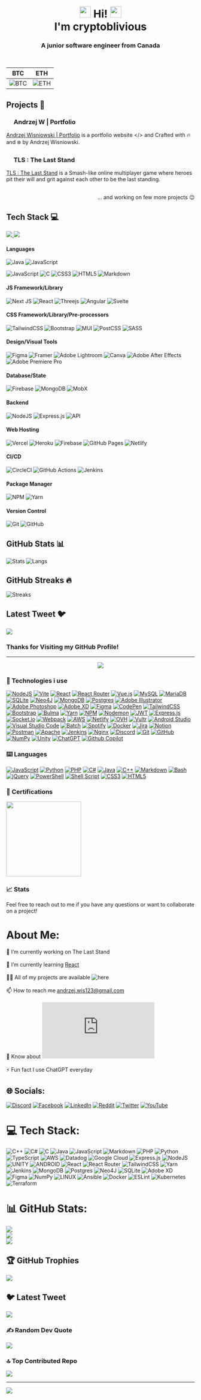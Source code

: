 <h1 align="center"><img src="https://img.sshort.net/i/EZlK.gif" width="30px" /> Hi! <img src="https://img.sshort.net/i/EZlK.gif" width="30px" /> </br> I'm cryptoblivious </h1>
<h3 align="center">A junior software engineer from Canada</h3>

<p align="center">
<a href="https://andrzejw.com" target="_blank"><img alt="" src="https://img.shields.io/badge/Portfolio-000?logo=vercel&logoColor=fuchsia&style=for-the-badge" style="vertical-align:center" /></a>
<a href="https://twitter.com/cryptoblivious" target="_blank"><img alt="" src="https://img.shields.io/badge/Twitter-000?logo=Twitter&logoColor=1DA1F2&style=for-the-badge" style="vertical-align:center" /></a>
<a href="https://linkedin.com/in/andrzej-wisniowski-77234376" target="_blank"><img alt="" src="https://img.shields.io/badge/LinkedIn-000?logo=linkedin&logoColor=0A66C2&style=for-the-badge" style="vertical-align:center" /></a>
</p>

| BTC | ETH |
|----------|----------|
| ![BTC](btc-qr-code2.png) | ![ETH](eth-qr-code2.png) |

## Projects 💫


### <img src="https://itsvg.in/logo.png" width="16px" />  Andrzej W | Portfolio 
[Andrzej Wisniowski | Portfolio](https://andrzejw.com) is a portfolio website </> and Crafted with 🔥 and ❄️ by Andrzej Wisniowski.

### <img src="https://tls.woodchuckgames.com/assets/icons/cyberpunk.png" width="16px" />  TLS : The Last Stand 
[TLS : The Last Stand](https://tls.woodchuckgames.com) is a Smash-like online multiplayer game where heroes pit their will and grit against each other to be the last standing.


<p align="right">
 <br/>
... and working on few more projects 😉 </p>



## Tech Stack 💻


  <a href="https://www.microsoft.com/en-ca/software-download/windows11" target="_blank">
    <img src="https://img.shields.io/badge/OS-Windows 11-informational?style=for-the-badge&logo=windows&logoColor=white&color=0172b3"/>
  </a>
    <a href="https://code.visualstudio.com/download" target="_blank">
    <img src="https://img.shields.io/badge/Editor-VSCode-informational?style=for-the-badge&logo=visual-studio-code&logoColor=white&color=0172b3"/>
  </a>


#### Languages
![Java](https://img.shields.io/badge/-Java-000?style=for-the-badge&logo=java)
![JavaScript](https://img.shields.io/badge/-JavaScript-000?style=for-the-badge&logo=javascript)

![JavaScript](https://img.shields.io/badge/-JavaScript-000?style=for-the-badge&logo=javascript)
![C](https://img.shields.io/badge/c-000?style=for-the-badge&logo=c&logoColor=white)
![CSS3](https://img.shields.io/badge/-CSS3-000?style=for-the-badge&logo=css3)
![HTML5](https://img.shields.io/badge/-HTML5-000?style=for-the-badge&logo=html5)
![Markdown](https://img.shields.io/badge/-Markdown-000?style=for-the-badge&logo=markdown)

#### JS Framework/Library
![Next JS](https://img.shields.io/badge/-NextJS-000?style=for-the-badge&logo=next.js)
![React](https://img.shields.io/badge/-ReactJS-000?style=for-the-badge&logo=react)
![Threejs](https://img.shields.io/badge/-ThreeJS-000?style=for-the-badge&logo=three.js)
![Angular](https://img.shields.io/badge/-AngularJS-000?style=for-the-badge&logo=angular)
![Svelte](https://img.shields.io/badge/-svelte-000?style=for-the-badge&logo=svelte&logoColor=orange)

#### CSS Framework/Library/Pre-processors
![TailwindCSS](https://img.shields.io/badge/-TailwindCSS-000?style=for-the-badge&logo=tailwind-css)
![Bootstrap](https://img.shields.io/badge/-Bootstrap-000?style=for-the-badge&logo=bootstrap)
![MUI](https://img.shields.io/badge/-MUI-000?style=for-the-badge&logo=mui)
![PostCSS](https://img.shields.io/badge/-PostCSS-000?style=for-the-badge&logo=postcss)
![SASS](https://img.shields.io/badge/-SASS-000?style=for-the-badge&logo=sass)

#### Design/Visual Tools
![Figma](https://img.shields.io/badge/-Figma-000?style=for-the-badge&logo=figma)
![Framer](https://img.shields.io/badge/-Framer-000?style=for-the-badge&logo=framer)
![Adobe Lightroom](https://img.shields.io/badge/-Adobe%20Lightroom-000?style=for-the-badge&logo=adobe%20lightroom)
![Canva](https://img.shields.io/badge/-Canva-000?style=for-the-badge&logo=canva)
![Adobe After Effects](https://img.shields.io/badge/-Adobe%20After%20Effects-000?style=for-the-badge&logo=Adobe%20After%20Effects&logoColor=white)
![Adobe Premiere Pro](https://img.shields.io/badge/Adobe%20Premiere%20Pro-000?style=for-the-badge&logo=Adobe%20Premiere%20Pro&logoColor=white)

#### Database/State
![Firebase](https://img.shields.io/badge/-Firebase-000?style=for-the-badge&logo=firebase)
![MongoDB](https://img.shields.io/badge/-MongoDB-000?style=for-the-badge&logo=mongodb)
![MobX](https://img.shields.io/badge/-MobX-000?style=for-the-badge&logo=mobx)

#### Backend
![NodeJS](https://img.shields.io/badge/-NodeJS-000?style=for-the-badge&logo=node.js&logoColor=pink)
![Express.js](https://img.shields.io/badge/-ExpressJS-000?style=for-the-badge&logo=express)
![API](https://img.shields.io/badge/-API-000?style=for-the-badge&logo=fastapi)

#### Web Hosting
![Vercel](https://img.shields.io/badge/-Vercel-000?style=for-the-badge&logo=vercel)
![Heroku](https://img.shields.io/badge/-Heroku-000?style=for-the-badge&logo=heroku)
![Firebase](https://img.shields.io/badge/-Firebase-000?style=for-the-badge&logo=firebase)
![GitHub Pages](https://img.shields.io/badge/-GitHub%20Pages-000?style=for-the-badge&logo=github)
![Netlify](https://img.shields.io/badge/-Netlify-000?style=for-the-badge&logo=netlify)

#### CI/CD
![CircleCI](https://img.shields.io/badge/-circle%20ci-000?style=for-the-badge&logo=circleci)
![GitHub Actions](https://img.shields.io/badge/-github%20actions-000?style=for-the-badge&logo=githubactions)
![Jenkins](https://img.shields.io/badge/-jenkins-000?style=for-the-badge&logo=jenkins)

#### Package Manager
![NPM](https://img.shields.io/badge/-NPM-000?style=for-the-badge&logo=npm)
![Yarn](https://img.shields.io/badge/-yarn-000?style=for-the-badge&logo=yarn)

#### Version Control
![Git](https://img.shields.io/badge/-Git-000?style=for-the-badge&logo=git)
![GitHub](https://img.shields.io/badge/-GitHub-000?style=for-the-badge&logo=github)


## GitHub Stats 📊
![Stats](https://github-readme-stats.vercel.app/api?username=cryptoblivious&show_icons=true&hide_border=false&theme=jolly&count_private=true&include_all_commits=true)
![Langs](https://github-readme-stats.vercel.app/api/top-langs/?username=cryptoblivious&show_icons=true&hide_border=false&theme=jolly&count_private=true&include_all_commits=true&layout=compact)

## GitHub Streaks 🔥
![Streaks](http://github-readme-streak-stats.herokuapp.com?user=cryptoblivious&theme=jolly&date_format=j%20M%5B%20Y%5D)

## Latest Tweet 🐦  
![](https://gtce.itsvg.in/api?username=cryptoblivious&theme=jolly&response=false)

### Thanks for Visiting my GitHub Profile!

---
<p align="center">
<img src="https://raw.githubusercontent.com/cryptoblivious/cryptoblivious/70b1e16f515748e1b0800f59d7216970a4e24f38/github-contribution-grid-snake.svg">
</p>


### 🌟 Technologies i use
<a href="https://nodejs.org/" target="_blank">![NodeJS](https://img.shields.io/badge/node.js-6DA55F?style=for-the-badge&logo=node.js&logoColor=white)</a>
<a href="https://vitejs.dev/" target="_blank">![Vite](https://img.shields.io/badge/vite-%23646CFF.svg?style=for-the-badge&logo=vite&logoColor=white)</a>
<a href="https://reactjs.org/" target="_blank">![React](https://img.shields.io/badge/react-%2320232a.svg?style=for-the-badge&logo=react&logoColor=%2361DAFB)</a>
<a href="https://reactrouter.com/" target="_blank">![React Router](https://img.shields.io/badge/React_Router-CA4245?style=for-the-badge&logo=react-router&logoColor=white)</a>
<a href="https://vuejs.org/" target="_blank">![Vue.js](https://img.shields.io/badge/vuejs-%2335495e.svg?style=for-the-badge&logo=vuedotjs&logoColor=%234FC08D)</a>
<a href="https://www.mysql.com/" target="_blank">![MySQL](https://img.shields.io/badge/mysql-%2300f.svg?style=for-the-badge&logo=mysql&logoColor=white)</a>
<a href="https://mariadb.org/" target="_blank">![MariaDB](https://img.shields.io/badge/MariaDB-003545?style=for-the-badge&logo=mariadb&logoColor=white)</a>
<a href="https://sqlite.org/" target="_blank">![SQLite](https://img.shields.io/badge/sqlite-%2307405e.svg?style=for-the-badge&logo=sqlite&logoColor=white)</a>
<a href="https://neo4j.com/" target="_blank">![Neo4J](https://img.shields.io/badge/Neo4j-008CC1?style=for-the-badge&logo=neo4j&logoColor=white)</a>
<a href="https://www.mongodb.com/" target="_blank">![MongoDB](https://img.shields.io/badge/MongoDB-%234ea94b.svg?style=for-the-badge&logo=mongodb&logoColor=white)</a>
<a href="https://www.postgresql.org/" target="_blank">![Postgres](https://img.shields.io/badge/postgres-%23316192.svg?style=for-the-badge&logo=postgresql&logoColor=white)</a>
<a href="https://www.adobe.com/ca/products/illustrator.html" target="_blank">![Adobe Illustrator](https://img.shields.io/badge/adobe%20illustrator-%23FF9A00.svg?style=for-the-badge&logo=adobe%20illustrator&logoColor=white)</a>
<a href="https://www.adobe.com/ca/products/photoshop.html" target="_blank">![Adobe Photoshop](https://img.shields.io/badge/adobe%20photoshop-%2331A8FF.svg?style=for-the-badge&logo=adobe%20photoshop&logoColor=white)</a>
<a href="https://www.adobe.com/ca/products/xd.html" target="_blank">![Adobe XD](https://img.shields.io/badge/Adobe%20XD-470137?style=for-the-badge&logo=Adobe%20XD&logoColor=#FF61F6)</a>
<a href="https://figma.com/" target="_blank">![Figma](https://img.shields.io/badge/figma-%23F24E1E.svg?style=for-the-badge&logo=figma&logoColor=white)</a>
<a href="https://codepen.io/" target="_blank">![CodePen](https://img.shields.io/badge/Codepen-000000?style=for-the-badge&logo=codepen&logoColor=white)</a>
<a href="https://tailwindcss.com/" target="_blank">![TailwindCSS](https://img.shields.io/badge/tailwindcss-%2338B2AC.svg?style=for-the-badge&logo=tailwind-css&logoColor=white)</a>
<a href="https://getbootstrap.com/" target="_blank">![Bootstrap](https://img.shields.io/badge/bootstrap-%23563D7C.svg?style=for-the-badge&logo=bootstrap&logoColor=white)</a>
<a href="https://bulma.io/" target="_blank">![Bulma](https://img.shields.io/badge/bulma-00D0B1?style=for-the-badge&logo=bulma&logoColor=white)</a>
<a href="https://yarnpkg.com/" target="_blank">![Yarn](https://img.shields.io/badge/yarn-%232C8EBB.svg?style=for-the-badge&logo=yarn&logoColor=white)</a>
<a href="https://www.npmjs.com/" target="_blank">![NPM](https://img.shields.io/badge/NPM-%23000000.svg?style=for-the-badge&logo=npm&logoColor=white)</a>
<a href="https://nodemon.io/" target="_blank">![Nodemon](https://img.shields.io/badge/NODEMON-%23323330.svg?style=for-the-badge&logo=nodemon&logoColor=%BBDEAD)</a>
<a href="https://jwt.io/" target="_blank">![JWT](https://img.shields.io/badge/JWT-black?style=for-the-badge&logo=JSON%20web%20tokens)</a>
<a href="https://expressjs.com/" target="_blank">![Express.js](https://img.shields.io/badge/express.js-%23404d59.svg?style=for-the-badge&logo=express&logoColor=%2361DAFB)</a>
<a href="https://socket.io/" target="_blank">![Socket.io](https://img.shields.io/badge/Socket.io-black?style=for-the-badge&logo=socket.io&badgeColor=010101)</a>
<a href="https://webpack.js.org/" target="_blank">![Webpack](https://img.shields.io/badge/webpack-%238DD6F9.svg?style=for-the-badge&logo=webpack&logoColor=black)</a>
<a href="https://aws.amazon.com/" target="_blank">![AWS](https://img.shields.io/badge/AWS-%23FF9900.svg?style=for-the-badge&logo=amazon-aws&logoColor=white)</a>
<a href="https://netlify.com/" target="_blank">![Netlify](https://img.shields.io/badge/netlify-%23000000.svg?style=for-the-badge&logo=netlify&logoColor=#00C7B7)</a>
<a href="https://ovh.com/" target="_blank">![OVH](https://img.shields.io/badge/ovh-%23123F6D.svg?style=for-the-badge&logo=ovh&logoColor=#123F6D)</a>
<a href="https://vultr.com/" target="_blank">![Vultr](https://img.shields.io/badge/Vultr-007BFC.svg?style=for-the-badge&logo=vultr)</a>
<a href="https://developer.android.com/studio" target="_blank">![Android Studio](https://img.shields.io/badge/Android%20Studio-3DDC84.svg?style=for-the-badge&logo=android-studio&logoColor=white)</a>
<a href="https://code.visualstudio.com/download" target="_blank">![Visual Studio Code](https://img.shields.io/badge/Visual%20Studio%20Code-0078d7.svg?style=for-the-badge&logo=visual-studio-code&logoColor=white)</a>
<a href="https://github.com/microsoft/terminal" target="_blank">![Batch](https://img.shields.io/badge/Batch-%234D4D4D.svg?style=for-the-badge&logo=windows-terminal&logoColor=white)</a>
<a href="https://spotify.com/" target="_blank">![Spotify](https://img.shields.io/badge/Spotify-1ED760?style=for-the-badge&logo=spotify&logoColor=white)</a>
<a href="https://docker.com/" target="_blank">![Docker](https://img.shields.io/badge/docker-%230db7ed.svg?style=for-the-badge&logo=docker&logoColor=white)</a>
<a href="https://www.atlassian.com/software/jira" target="_blank">![Jira](https://img.shields.io/badge/jira-%230A0FFF.svg?style=for-the-badge&logo=jira&logoColor=white)</a>
<a href="https://notion.so/" target="_blank">![Notion](https://img.shields.io/badge/Notion-%23000000.svg?style=for-the-badge&logo=notion&logoColor=white)</a>
<a href="https://postman.com/" target="_blank">![Postman](https://img.shields.io/badge/Postman-FF6C37?style=for-the-badge&logo=postman&logoColor=white)</a>
<a href="https://apache.org/" target="_blank">![Apache](https://img.shields.io/badge/apache-%23D42029.svg?style=for-the-badge&logo=apache&logoColor=white)</a>
<a href="https://jenkins.io/" target="_blank">![Jenkins](https://img.shields.io/badge/jenkins-%232C5263.svg?style=for-the-badge&logo=jenkins&logoColor=white)</a>
<a href="https://nginx.com/" target="_blank">![Nginx](https://img.shields.io/badge/nginx-%23009639.svg?style=for-the-badge&logo=nginx&logoColor=white)</a>
<a href="https://dis.gd/" target="_blank">![Discord](https://img.shields.io/badge/Discord-%237289DA.svg?style=for-the-badge&logo=discord&logoColor=white)</a>
<a href="https://git-scm.com/" target="_blank">![Git](https://img.shields.io/badge/git-%23F05033.svg?style=for-the-badge&logo=git&logoColor=white)</a>
<a href="https://github.com/" target="_blank">![GitHub](https://img.shields.io/badge/github-%23121011.svg?style=for-the-badge&logo=github&logoColor=white)</a>
<a href="https://numpy.org/" target="_blank">![NumPy](https://img.shields.io/badge/numpy-%23013243.svg?style=for-the-badge&logo=numpy&logoColor=white)</a>
<a href="https://unity.com/" target="_blank">![Unity](https://img.shields.io/badge/unity-%23000000.svg?style=for-the-badge&logo=unity&logoColor=white)</a>
<a href="https://chat.openai.com/" target="_blank">![ChatGPT](https://img.shields.io/badge/ChatGPT-70a597?style=for-the-badge&logo=openai&logoColor=white)</a>
<a href="https://github.com/features/copilot" target="_blank">![Github Copilot](https://img.shields.io/badge/GitHub%20Copilot-333?style=for-the-badge&logo=github&logoColor=white)</a>

### ⌨️ Languages
<a href="https://javascript.com/" target="_blank">![JavaScript](https://img.shields.io/badge/javascript-%23323330.svg?style=for-the-badge&logo=javascript&logoColor=%23F7DF1E)</a>
<a href="https://python.org/" target="_blank">![Python](https://img.shields.io/badge/python-3670A0?style=for-the-badge&logo=python&logoColor=ffdd54)</a>
<a href="https://php.net/" target="_blank">![PHP](https://img.shields.io/badge/php-%23777BB4.svg?style=for-the-badge&logo=php&logoColor=white)</a>
<a href="https://en.wikipedia.org/wiki/C_Sharp_(programming_language)" target="_blank">![C#](https://img.shields.io/badge/c%23-%23239120.svg?style=for-the-badge&logo=c-sharp&logoColor=white)</a>
<a href="https://java.com/" target="_blank">![Java](https://img.shields.io/badge/java-%23ED8B00.svg?style=for-the-badge&logo=java&logoColor=white)</a>
<a href="https://en.wikipedia.org/wiki/C%2B%2B" target="_blank">![C++](https://img.shields.io/badge/c++-%2300599C.svg?style=for-the-badge&logo=c%2B%2B&logoColor=white)</a>
<a href="https://daringfireball.net/projects/markdown/" target="_blank">![Markdown](https://img.shields.io/badge/markdown-%23000000.svg?style=for-the-badge&logo=markdown&logoColor=white)</a>
<a href="https://gnu.org/software/bash/" target="_blank">![Bash](https://img.shields.io/badge/bash-%23121011.svg?style=for-the-badge&logo=gnu-bash&logoColor=white)</a>
<a href="https://jquery.com/" target="_blank">![jQuery](https://img.shields.io/badge/jquery-%230769AD.svg?style=for-the-badge&logo=jquery&logoColor=white)</a>
<a href="https://docs.microsoft.com/en-us/powershell/" target="_blank">![PowerShell](https://img.shields.io/badge/PowerShell-%235391FE.svg?style=for-the-badge&logo=powershell&logoColor=white)</a>
<a href="https://en.wikipedia.org/wiki/Shell_script" target="_blank">![Shell Script](https://img.shields.io/badge/shell_script-%23121011.svg?style=for-the-badge&logo=gnu-bash&logoColor=white)</a>
<a href="https://w3.org/TR/CSS/#css" target="_blank">![CSS3](https://img.shields.io/badge/css3-%231572B6.svg?style=for-the-badge&logo=css3&logoColor=white)</a>
<a href="https://html.spec.whatwg.org/" target="_blank">![HTML5](https://img.shields.io/badge/html5-%23E34F26.svg?style=for-the-badge&logo=html5&logoColor=white)</a>

### 🌟 Certifications
<img src="https://raw.githubusercontent.com/cryptoblivious/cryptoblivious/main/aws-certified-cloud-practitioner.png" width=200 height=200>

### 📈 Stats

<p>Feel free to reach out to me if you have any questions or want to collaborate on a project!</p>


#  About Me:
🔭 I’m currently working on The Last Stand<br><br>🌱 I’m currently learning [React](https://react.dev/)<br><br>👨‍💻 All of my projects are available ![here](https://andrzejw.com/)<br><br>📫 How to reach me andrzej.wis123@gmail.com<br><br>📄 Know about ![my experiences](https://andrzejw.com/Files/2022-05_EN_Andrzej%20Wisniowski%20-%20CV%20(Software%20Dev).pdf)<br><br>⚡ Fun fact I use ChatGPT everyday


## 🌐 Socials:
[![Discord](https://img.shields.io/badge/Discord-%237289DA.svg?logo=discord&logoColor=white)](https://discord.gg/https://discordapp.com/users/289173015080730624/) [![Facebook](https://img.shields.io/badge/Facebook-%231877F2.svg?logo=Facebook&logoColor=white)](https://facebook.com/andrzej.wisniowski.33) [![LinkedIn](https://img.shields.io/badge/LinkedIn-%230077B5.svg?logo=linkedin&logoColor=white)](https://linkedin.com/in/andrzej-wisniowski-77234376/) [![Reddit](https://img.shields.io/badge/Reddit-%23FF4500.svg?logo=Reddit&logoColor=white)](https://reddit.com/user/cryptoblivious) [![Twitter](https://img.shields.io/badge/Twitter-%231DA1F2.svg?logo=Twitter&logoColor=white)](https://twitter.com/cryptoblivious) [![YouTube](https://img.shields.io/badge/YouTube-%23FF0000.svg?logo=YouTube&logoColor=white)](https://youtube.com/@UCTcXslba65WjAtPqwDMxt0g) 

# 💻 Tech Stack:
![C++](https://img.shields.io/badge/c++-%2300599C.svg?style=for-the-badge&logo=c%2B%2B&logoColor=white) ![C#](https://img.shields.io/badge/c%23-%23239120.svg?style=for-the-badge&logo=c-sharp&logoColor=white) ![C](https://img.shields.io/badge/c-%2300599C.svg?style=for-the-badge&logo=c&logoColor=white) ![Java](https://img.shields.io/badge/java-%23ED8B00.svg?style=for-the-badge&logo=java&logoColor=white) ![JavaScript](https://img.shields.io/badge/javascript-%23323330.svg?style=for-the-badge&logo=javascript&logoColor=%23F7DF1E) ![Markdown](https://img.shields.io/badge/markdown-%23000000.svg?style=for-the-badge&logo=markdown&logoColor=white) ![PHP](https://img.shields.io/badge/php-%23777BB4.svg?style=for-the-badge&logo=php&logoColor=white) ![Python](https://img.shields.io/badge/python-3670A0?style=for-the-badge&logo=python&logoColor=ffdd54) ![TypeScript](https://img.shields.io/badge/typescript-%23007ACC.svg?style=for-the-badge&logo=typescript&logoColor=white) ![AWS](https://img.shields.io/badge/AWS-%23FF9900.svg?style=for-the-badge&logo=amazon-aws&logoColor=white) ![Datadog](https://img.shields.io/badge/datadog-%23632CA6.svg?style=for-the-badge&logo=datadog&logoColor=white) ![Google Cloud](https://img.shields.io/badge/Google%20Cloud-%234285F4.svg?style=for-the-badge&logo=google-cloud&logoColor=white) ![Express.js](https://img.shields.io/badge/express.js-%23404d59.svg?style=for-the-badge&logo=express&logoColor=%2361DAFB) ![NodeJS](https://img.shields.io/badge/node.js-6DA55F?style=for-the-badge&logo=node.js&logoColor=white) ![UNITY](https://img.shields.io/badge/Unity-%2320232a.svg?style=for-the-badge&logo=unity&logoColor=white) ![ANDROID](https://img.shields.io/badge/android-%2320232a.svg?style=for-the-badge&logo=android&logoColor=%a4c639) ![React](https://img.shields.io/badge/react-%2320232a.svg?style=for-the-badge&logo=react&logoColor=%2361DAFB) ![React Router](https://img.shields.io/badge/React_Router-CA4245?style=for-the-badge&logo=react-router&logoColor=white) ![TailwindCSS](https://img.shields.io/badge/tailwindcss-%2338B2AC.svg?style=for-the-badge&logo=tailwind-css&logoColor=white) ![Yarn](https://img.shields.io/badge/yarn-%232C8EBB.svg?style=for-the-badge&logo=yarn&logoColor=white) ![Jenkins](https://img.shields.io/badge/jenkins-%232C5263.svg?style=for-the-badge&logo=jenkins&logoColor=white) ![MongoDB](https://img.shields.io/badge/MongoDB-%234ea94b.svg?style=for-the-badge&logo=mongodb&logoColor=white) ![Postgres](https://img.shields.io/badge/postgres-%23316192.svg?style=for-the-badge&logo=postgresql&logoColor=white) 	![Neo4J](https://img.shields.io/badge/Neo4j-008CC1?style=for-the-badge&logo=neo4j&logoColor=white) ![SQLite](https://img.shields.io/badge/sqlite-%2307405e.svg?style=for-the-badge&logo=sqlite&logoColor=white) ![Adobe XD](https://img.shields.io/badge/Adobe%20XD-470137?style=for-the-badge&logo=Adobe%20XD&logoColor=#FF61F6) 	![Figma](https://img.shields.io/badge/figma-%23F24E1E.svg?style=for-the-badge&logo=figma&logoColor=white) ![NumPy](https://img.shields.io/badge/numpy-%23013243.svg?style=for-the-badge&logo=numpy&logoColor=white) ![LINUX](https://img.shields.io/badge/Linux-FCC624?style=for-the-badge&logo=linux&logoColor=black) ![Ansible](https://img.shields.io/badge/ansible-%231A1918.svg?style=for-the-badge&logo=ansible&logoColor=white) ![Docker](https://img.shields.io/badge/docker-%230db7ed.svg?style=for-the-badge&logo=docker&logoColor=white) ![ESLint](https://img.shields.io/badge/ESLint-4B3263?style=for-the-badge&logo=eslint&logoColor=white) ![Kubernetes](https://img.shields.io/badge/kubernetes-%23326ce5.svg?style=for-the-badge&logo=kubernetes&logoColor=white) ![Terraform](https://img.shields.io/badge/terraform-%235835CC.svg?style=for-the-badge&logo=terraform&logoColor=white)
# 📊 GitHub Stats:
![](https://github-readme-stats.vercel.app/api?username=cryptoblivious&theme=radical&hide_border=true&include_all_commits=false&count_private=true)<br/>
![](https://github-readme-streak-stats.herokuapp.com/?user=cryptoblivious&theme=radical&hide_border=true)<br/>
![](https://github-readme-stats.vercel.app/api/top-langs/?username=cryptoblivious&theme=radical&hide_border=true&include_all_commits=false&count_private=true&layout=compact)

## 🏆 GitHub Trophies
![](https://github-profile-trophy.vercel.app/?username=cryptoblivious&theme=radical&no-frame=true&no-bg=true&margin-w=4)

## 🐦 Latest Tweet
[![](https://gtce.itsvg.in/api?username=cryptoblivious)](https://github.com/VishwaGauravIn/github-twitter-card-embed)

### ✍️ Random Dev Quote
![](https://quotes-github-readme.vercel.app/api?type=horizontal&theme=radical)

### 🔝 Top Contributed Repo
![](https://github-contributor-stats.vercel.app/api?username=cryptoblivious&limit=5&theme=radical&combine_all_yearly_contributions=true)

---
[![](https://visitcount.itsvg.in/api?id=cryptoblivious&icon=5&color=10)](https://visitcount.itsvg.in)

<!-- Proudly created with GPRM ( https://gprm.itsvg.in ) -->
